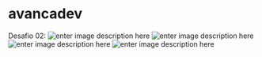 # avancadev

Desafio 02:
![enter image description here](https://lh5.googleusercontent.com/wzlAh9AxJUuv_wD6OlLkIaQyPe8Ogx0Bz8Ua-PkJyLtXPdGxpLNuMEguFZEGmKEt9-WQuzAA2q8DeQ=w1920-h937-rw)
![enter image description here](https://lh6.googleusercontent.com/SAGZDR57Q_1EDOizPM8g4LOL6zbFgvFOwy5ZPMTnJQutRjXPhlyZBXvVZbcnk9oYCKpXgsmVYXbDlA=w1920-h902)
![enter image description here](https://lh6.googleusercontent.com/4LMaDO_meULHaTyxP6-vjoIX0CGtwWgNUCHQfsUhgrTU-6FWk24pRq6rQfBqw-vk_lc4-7Xh_Dy0TQ=w1920-h902-rw)
![enter image description here](https://lh3.googleusercontent.com/LUBprVBGvdh0GF4Ena4YtugdVmFhVgkXvh-sI_czNAu5nhKccK-za9PBuZR5aM7Q_PZIb0tmpezZIQ=w1920-h902-rw)